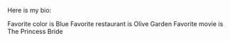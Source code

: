 Here is my bio:

Favorite color is Blue
Favorite restaurant is Olive Garden
Favorite movie is The Princess Bride
